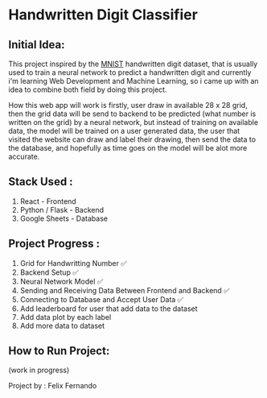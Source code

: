 # Handwritten Digit Classifier

## Initial Idea: 
This project inspired by the [MNIST](http://yann.lecun.com/exdb/mnist/) handwritten digit dataset, that is usually used to train a neural network to predict a handwritten digit and currently i'm learning Web Development and Machine Learning, so i came up with an idea to combine both field by doing this project. 

How this web app will work is firstly, user draw in available 28 x 28 grid, then the grid data will be send to backend to be predicted (what number is written on the grid) by a neural network, but instead of training on available data, the model will be trained on a user generated data, the user that visited the website can draw and label their drawing, then send the data to the database, and hopefully as time goes on the model will be alot more accurate.

## Stack Used : 
1. React - Frontend 
2. Python / Flask - Backend 
3. Google Sheets - Database 

## Project Progress : 
1. Grid for Handwritting Number ✅
2. Backend Setup ✅
3. Neural Network Model ✅
4. Sending and Receiving Data Between Frontend and Backend ✅
5. Connecting to Database and Accept User Data ✅
6. Add leaderboard for user that add data to the dataset
7. Add data plot by each label 
8. Add more data to dataset

## How to Run Project:
(work in progress)

Project by : Felix Fernando
